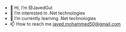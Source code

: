 - 👋 Hi, I’m @JavedGul
- 👀 I’m interested in .Net technologies
- 🌱 I’m currently learning .Net technologies
- 📫 How to reach me javed.mohammed50@gmail.com
<!---
JavedGul/JavedGul is a ✨ special ✨ repository because its `README.md` (this file) appears on your GitHub profile.
You can click the Preview link to take a look at your changes.
--->

